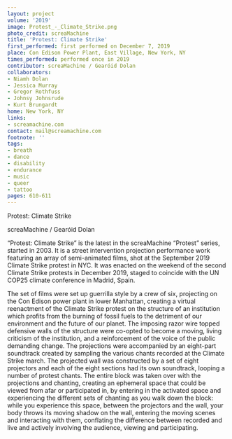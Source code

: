 ```yaml
---
layout: project
volume: '2019'
image: Protest_-_Climate_Strike.png
photo_credit: screaMachine
title: 'Protest: Climate Strike'
first_performed: first performed on December 7, 2019
place: Con Edison Power Plant, East Village, New York, NY
times_performed: performed once in 2019
contributor: screaMachine / Gearóid Dolan
collaborators:
- Niamh Dolan
- Jessica Murray
- Gregor Rothfuss
- Johnsy Johnsrude
- Kurt Brungardt
home: New York, NY
links:
- screamachine.com
contact: mail@screamachine.com
footnote: ''
tags:
- breath
- dance
- disability
- endurance
- music
- queer
- tattoo
pages: 610-611
---
```


Protest: Climate Strike

screaMachine / Gearóid Dolan

“Protest: Climate Strike” is the latest in the screaMachine “Protest” series, started in 2003. It is a street intervention projection performance work featuring an array of semi-animated films, shot at the September 2019 Climate Strike protest in NYC. It was enacted on the weekend of the second Climate Strike protests in December 2019, staged to coincide with the UN COP25 climate conference in Madrid, Spain.

The set of films were set up guerrilla style by a crew of six, projecting on the Con Edison power plant in lower Manhattan, creating a virtual reenactment of the Climate Strike protest on the structure of an institution which profits from the burning of fossil fuels to the detriment of our environment and the future of our planet. The imposing razor wire topped defensive walls of the structure were co-opted to become a moving, living criticism of the institution, and a reinforcement of the voice of the public demanding change. The projections were accompanied by an eight-part soundtrack created by sampling the various chants recorded at the Climate Strike march. The projected wall was constructed by a set of eight projectors and each of the eight sections had its own soundtrack, looping a number of protest chants. The entire block was taken over with the projections and chanting, creating an ephemeral space that could be viewed from afar or participated in, by entering in the activated space and experiencing the different sets of chanting as you walk down the block: while you experience this space, between the projectors and the wall, your body throws its moving shadow on the wall, entering the moving scenes and interacting with them, conflating the difference between recorded and live and actively involving the audience, viewing and participating.
